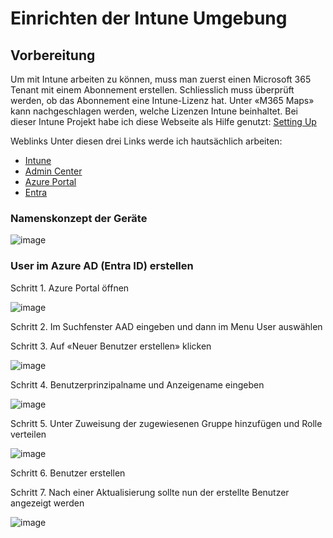 # Einrichten der Intune Umgebung 

## Vorbereitung

Um mit Intune arbeiten zu können, muss man zuerst einen Microsoft 365 Tenant mit einem Abonnement erstellen. Schliesslich muss überprüft werden, ob das Abonnement eine Intune-Lizenz hat. Unter «M365 Maps» kann nachgeschlagen werden, welche Lizenzen Intune beinhaltet. 
Bei dieser Intune Projekt habe ich diese Webseite als Hilfe genutzt: [Setting Up](https://scloud.work/)

Weblinks
Unter diesen drei Links werde ich hautsächlich arbeiten:
-	[Intune](https://endpoint.microsoft.com/) 
-	[Admin Center](https://admin.microsoft.com/) 
-	[Azure Portal](https://portal.azure.com) 
-	[Entra](https://entra.microsoft.com/) 

### Namenskonzept der Geräte

![image](https://github.com/banointan/myitjournal/assets/117153686/0282bdfe-299c-4d13-944e-af713dbbc1c0)

### User im Azure AD (Entra ID) erstellen

Schritt 1. Azure Portal öffnen

![image](https://github.com/banointan/myitjournal/assets/117153686/bee74935-f155-4fb2-896f-e4e453ab1eaf)

Schritt 2. Im Suchfenster AAD eingeben und dann im Menu User auswählen

Schritt 3. Auf «Neuer Benutzer erstellen» klicken

![image](https://github.com/banointan/myitjournal/assets/117153686/60888859-fb72-408d-af92-9cec74a2182a)

Schritt 4. Benutzerprinzipalname und Anzeigename eingeben

![image](https://github.com/banointan/myitjournal/assets/117153686/942afd9e-07b4-46cb-8949-aaf19e164891)

Schritt 5. Unter Zuweisung der zugewiesenen Gruppe hinzufügen und Rolle verteilen

![image](https://github.com/banointan/myitjournal/assets/117153686/901c1906-073b-4216-b06f-a55f62fdec09)

Schritt 6. Benutzer erstellen

Schritt 7. Nach einer Aktualisierung sollte nun der erstellte Benutzer angezeigt werden

![image](https://github.com/banointan/myitjournal/assets/117153686/a2efa3ca-385f-428d-a5eb-558068ba9337)


